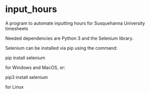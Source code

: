 # input_hours
A program to automate inputting hours for Susquehanna University timesheets

Needed dependencies are Python 3 and the Selenium library.

Selenium can be installed via pip using the command:

pip install selenium

for Windows and MacOS, or:

pip3 install selenium

for Linux
